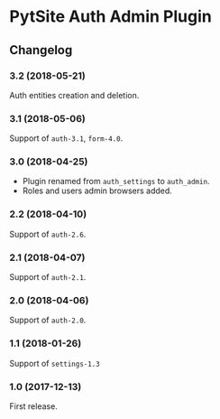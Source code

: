 # PytSite Auth Admin Plugin


## Changelog


### 3.2 (2018-05-21)

Auth entities creation and deletion.


### 3.1 (2018-05-06)

Support of `auth-3.1`, `form-4.0`.


### 3.0 (2018-04-25)

- Plugin renamed from `auth_settings` to `auth_admin`.
- Roles and users admin browsers added.


### 2.2 (2018-04-10)

Support of `auth-2.6`.


### 2.1 (2018-04-07)

Support of `auth-2.1`.


### 2.0 (2018-04-06)

Support of `auth-2.0`.


### 1.1 (2018-01-26)

Support of `settings-1.3`


### 1.0 (2017-12-13)

First release.

